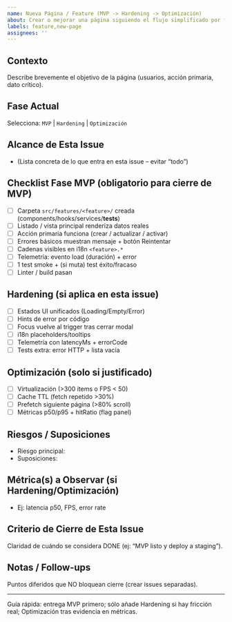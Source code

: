 ```yaml
---
name: Nueva Página / Feature (MVP -> Hardening -> Optimización)
about: Crear o mejorar una página siguiendo el flujo simplificado por fases
labels: feature,new-page
assignees: ''
---
```


## Contexto
Describe brevemente el objetivo de la página (usuarios, acción primaria, dato crítico).

## Fase Actual
Selecciona: `MVP` | `Hardening` | `Optimización`

## Alcance de Esta Issue
- (Lista concreta de lo que entra en esta issue – evitar “todo”)

## Checklist Fase MVP (obligatorio para cierre de MVP)
- [ ] Carpeta `src/features/<feature>/` creada (components/hooks/services/__tests__)
- [ ] Listado / vista principal renderiza datos reales
- [ ] Acción primaria funciona (crear / actualizar / activar)
- [ ] Errores básicos muestran mensaje + botón Reintentar
- [ ] Cadenas visibles en i18n `<feature>.*`
- [ ] Telemetría: evento load (duración) + error
- [ ] 1 test smoke + (si muta) test éxito/fracaso
- [ ] Linter / build pasan

## Hardening (si aplica en esta issue)
- [ ] Estados UI unificados (Loading/Empty/Error)
- [ ] Hints de error por código
- [ ] Focus vuelve al trigger tras cerrar modal
- [ ] i18n placeholders/tooltips
- [ ] Telemetría con latencyMs + errorCode
- [ ] Tests extra: error HTTP + lista vacía

## Optimización (solo si justificado)
- [ ] Virtualización (>300 ítems o FPS < 50)
- [ ] Cache TTL (fetch repetido >30%)
- [ ] Prefetch siguiente página (>80% scroll)
- [ ] Métricas p50/p95 + hitRatio (flag panel)

## Riesgos / Suposiciones
- Riesgo principal:
- Suposiciones:

## Métrica(s) a Observar (si Hardening/Optimización)
- Ej: latencia p50, FPS, error rate

## Criterio de Cierre de Esta Issue
Claridad de cuándo se considera DONE (ej: “MVP listo y deploy a staging”).

## Notas / Follow-ups
Puntos diferidos que NO bloquean cierre (crear issues separadas).

---
Guía rápida: entrega MVP primero; sólo añade Hardening si hay fricción real; Optimización tras evidencia en métricas.
